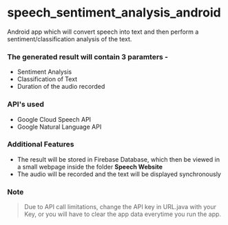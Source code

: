 # speech_sentiment_analysis_android
Android app which will convert speech into text and then perform a sentiment/classification analysis of the text.

### The generated result will contain 3 paramters - 
- Sentiment Analysis
- Classification of Text
- Duration of the audio recorded

### API's used
- Google Cloud Speech API
- Google Natural Language API

### Additional Features
- The result will be stored in Firebase Database, which then be viewed in a small webpage inside the folder **Speech Website**
- The audio will be recorded and the text will be displayed synchronously

### Note
> Due to API call limitations, change the API key in URL.java with your Key, or you will have to clear the app data everytime you run the app. 
